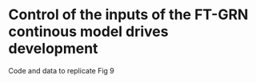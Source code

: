 # Control of the inputs of the FT-GRN continous model drives development
Code and data to replicate Fig 9
